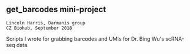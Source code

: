 
## get_barcodes mini-project

`Lincoln Harris, Darmanis group`           
`CZ Biohub, September 2018`  

Scripts I wrote for grabbing barcodes and UMIs for Dr. Bing Wu's scRNA-seq data.  
